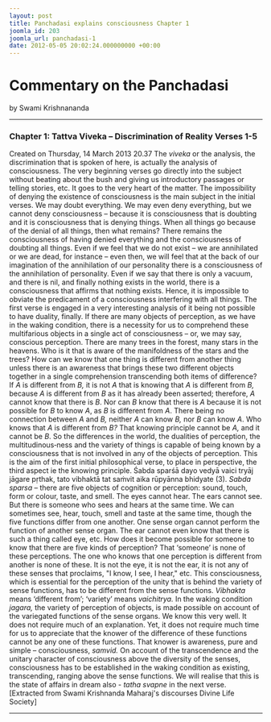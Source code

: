 ```yaml
---
layout: post
title: Panchadasi explains consciousness Chapter 1
joomla_id: 203
joomla_url: panchadasi-1
date: 2012-05-05 20:02:24.000000000 +00:00
---
```

# Commentary on the Panchadasi
by Swami Krishnananda
* * *  
### Chapter 1: Tattva Viveka – Discrimination of Reality Verses 1-5
Created on Thursday, 14 March 2013 20.37
The _viveka_ or the analysis, the discrimination that is spoken of here, is actually the analysis of consciousness. The very beginning verses go directly into the subject without beating about the bush and giving us introductory passages or telling stories, etc. It goes to the very heart of the matter. The impossibility of denying the existence of consciousness is the main subject in the initial verses. We may doubt everything. We may even deny everything, but we cannot deny consciousness – because it is consciousness that is doubting and it is consciousness that is denying things. When all things go because of the denial of all things, then what remains? There remains the consciousness of having denied everything and the consciousness of doubting all things.
Even if we feel that we do not exist – we are annihilated or we are dead, for instance – even then, we will feel that at the back of our imagination of the annihilation of our personality there is a consciousness of the annihilation of personality. Even if we say that there is only a vacuum, and there is nil, and finally nothing exists in the world, there is a consciousness that affirms that nothing exists. Hence, it is impossible to obviate the predicament of a consciousness interfering with all things.
The first verse is engaged in a very interesting analysis of it being not possible to have duality, finally. If there are many objects of perception, as we have in the waking condition, there is a necessity for us to comprehend these multifarious objects in a single act of consciousness – or, we may say, conscious perception.
There are many trees in the forest, many stars in the heavens. Who is it that is aware of the manifoldness of the stars and the trees? How can we know that one thing is different from another thing unless there is an awareness that brings these two different objects together in a single comprehension transcending both items of difference? If _A_ is different from _B,_ it is not _A_ that is knowing that _A_ is different from _B,_ because _A_ is different from _B_ as it has already been asserted; therefore, _A_ cannot know that there is _B_. Nor can _B_ know that there is _A_ because it is not possible for _B_ to know _A_, as _B_ is different from _A_. There being no connection between _A_ and _B,_ neither _A_ can know _B,_ nor _B_ can know _A_. Who knows that _A_ is different from _B?_ That knowing principle cannot be _A,_ and it cannot be _B_. So the differences in the world, the dualities of perception, the multitudinous‑ness and the variety of things is capable of being known by a consciousness that is not involved in any of the objects of perception. This is the aim of the first initial philosophical verse, to place in perspective, the third aspect ie the knowing principle.
Śabda sparśā dayo vedyā vaici tryāj jāgare pṛthak, tato vibhaktā tat saṁvit aika rūpyānna bhidyate (3). _Sabda sparsa_ – there are five objects of cognition or perception: sound, touch, form or colour, taste, and smell. The eyes cannot hear. The ears cannot see. But there is someone who sees and hears at the same time. We can sometimes see, hear, touch, smell and taste at the same time, though the five functions differ from one another. One sense organ cannot perform the function of another sense organ. The ear cannot even know that there is such a thing called eye, etc. How does it become possible for someone to know that there are five kinds of perception?
That ‘someone’ is none of these perceptions. The one who knows that one perception is different from another is none of these. It is not the eye, it is not the ear, it is not any of these senses that proclaims, "I know, I see, I hear," etc. This consciousness, which is essential for the perception of the unity that is behind the variety of sense functions, has to be different from the sense functions. _Vibhakta_ means ‘different from’; ‘variety’ means _vaichitrya._ In the waking condition _jagara,_ the variety of perception of objects, is made possible on account of the variegated functions of the sense organs. We know this very well. It does not require much of an explanation. Yet, it does not require much time for us to appreciate that the knower of the difference of these functions cannot be any one of these functions. That knower is awareness, pure and simple – consciousness, _samvid._ On account of the transcendence and the unitary character of consciousness above the diversity of the senses, consciousness has to be established in the waking condition as existing, transcending, ranging above the sense functions. We will realise that this is the state of affairs in dream also - _tatha_ _svapne_ in the next verse.
[Extracted from Swami Krishnanda Maharaj's discourses Divine Life Society]
* * *
  
